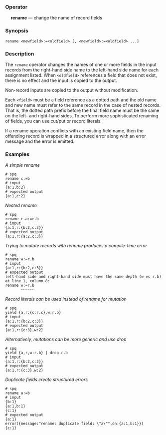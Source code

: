 ### Operator

&emsp; **rename** &mdash; change the name of record fields

### Synopsis
```
rename <newfield>:=<oldfield> [, <newfield>:=<oldfield> ...]
```
### Description

The `rename` operator changes the names of one or more fields
in the input records from the right-hand side name to the left-hand side name
for each assignment listed.  When `<oldfield>` references a field that does not
exist, there is no effect and the input is copied to the output.

Non-record inputs are copied to the output without modification.

Each `<field>` must be a field reference as a dotted path and the old name
and new name must refer to the same record in the case of nested records.
That is, the dotted path prefix before the final field name must be the
same on the left- and right-hand sides.  To perform more sophisticated
renaming of fields, you can use cut/put or record literals.

If a rename operation conflicts with an existing field name, then the
offending record is wrapped in a structured error along with an error message
and the error is emitted.

### Examples

_A simple rename_
```mdtest-spq
# spq
rename c:=b
# input
{a:1,b:2}
# expected output
{a:1,c:2}
```

_Nested rename_
```mdtest-spq
# spq
rename r.a:=r.b
# input
{a:1,r:{b:2,c:3}}
# expected output
{a:1,r:{a:2,c:3}}
```

_Trying to mutate records with rename produces a compile-time error_
```mdtest-spq fails {data-layout="stacked"}
# spq
rename w:=r.b
# input
{a:1,r:{b:2,c:3}}
# expected output
left-hand side and right-hand side must have the same depth (w vs r.b) at line 1, column 8:
rename w:=r.b
       ~~~~~~
```

_Record literals can be used instead of rename for mutation_
```mdtest-spq
# spq
yield {a,r:{c:r.c},w:r.b}
# input
{a:1,r:{b:2,c:3}}
# expected output
{a:1,r:{c:3},w:2}
```

_Alternatively, mutations can be more generic and use drop_
```mdtest-spq
# spq
yield {a,r,w:r.b} | drop r.b
# input
{a:1,r:{b:2,c:3}}
# expected output
{a:1,r:{c:3},w:2}
```

_Duplicate fields create structured errors_
```mdtest-spq {data-layout="stacked"}
# spq
rename a:=b
# input
{b:1}
{a:1,b:1}
{c:1}
# expected output
{a:1}
error({message:"rename: duplicate field: \"a\"",on:{a:1,b:1}})
{c:1}
```
